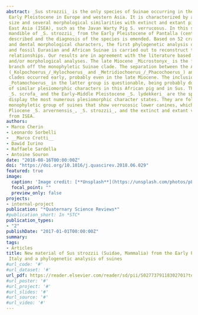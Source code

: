 ```yaml
---
abstract: _Sus strozzii_ is the only species of Suinae occurring in the first part of 
 Early Pleistocene in Europe and western Asia. It is characterized by a large body 
 size and several morphological similarities with extinct and extant pigs from Island South 
 East Asia (ISEA), such as the Javan Warty Pig S. verrucosus. In this study, a new 
 mandible of _S. strozzii_ from the Early Pleistocene of Pantalla (central Italy) is 
 described and the diagnosis of the species is emended. Based on 52 craniomandibular 
 and dental morphological characters, the first phylogenetic analysis of both living 
 and fossil Eurasian and African Suinae is carried out to reconstruct their 
 relationships. Our results are in agreement with the literature based on molecular 
 and/or morphological analyses. The late Miocene _Microstonyx_ is the first taxon to 
 branch off the monophyletic Suinae clade. The separation between the African 
 (_Kolpochoerus_/_Hylochoerus_ and _Metridiochoerus_/_Phacochoerus_) and the Eurasian (_Sus_) 
 clades occurred early, probably even in the late Miocene. The inclusion of 
 _Potamochoerus_ in the latter group is questionable, being probably due to the retaining 
 of similar plesiomorphic characters in this African pig and in Sus. The Wild Boar 
 _S. scrofa_ and the Early–Middle Pleistocene _S. lydekkeri_ are the species of _Sus_ that 
 display the most numerous plesiomorphic character states. They are followed by the 
 monophyletic group of suines that show verrucosic lower canines, which includes the 
 Pliocene _S. arvernensis_, _S. strozzii_, and the extinct and extant verrucosic pigs 
 from ISEA.
authors:
- Marco Cherin
- Leonardo Sorbelli
- __Marco Crotti__
- Dawid Iurino
- Raffaele Sardella
- Antoine Souron
date: "2018-08-16T00:00:00Z"
doi: "https://doi.org/10.1016/j.quascirev.2018.06.029"
featured: true
image:
  caption: 'Image credit: [**Unsplash**](https://unsplash.com/photos/pLCdAaMFLTE)'
  focal_point: ""
  preview_only: false
projects:
- internal-project
publication: "*Quaternary Science Reviews*"
#publication_short: In *STC*
publication_types:
- "2"
publishDate: "2017-01-01T00:00:00Z"
summary: 
tags:
- Articles
title: New material of Sus strozzii (Suidae, Mammalia) from the Early Pleistocene of 
 Italy and a phylogenetic analysis of suines
#url_code: '#'
#url_dataset: '#'
url_pdf: https://reader.elsevier.com/reader/sd/pii/S0277379118302701?token=C117DD822F51571217EB42B0E4D5D3DBDA868A834BF0D8794598BA83D2B12DB052DDFBA15933DD904488D3C7360D66C8
#url_poster: '#'
#url_project: '#'
#url_slides: '#'
#url_source: '#'
#url_video: '#'
---
```



